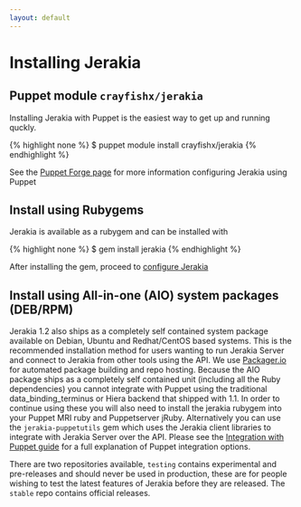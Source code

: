 ```yaml
---
layout: default
---
```



# Installing Jerakia

## Puppet module `crayfishx/jerakia`

Installing Jerakia with Puppet is the easiest way to get up and running quckly.

{% highlight none %}
$ puppet module install crayfishx/jerakia
{% endhighlight %}

See the [Puppet Forge page](https://forge.puppetlabs.com/crayfishx/jerakia) for more information configuring Jerakia using Puppet

## Install using Rubygems

Jerakia is available as a rubygem and can be installed with

{% highlight none %}
$ gem install jerakia
{% endhighlight %}

After installing the gem, proceed to [configure Jerakia](/basics/configure)

## Install using All-in-one (AIO) system packages (DEB/RPM)

Jerakia 1.2 also ships as a completely self contained system package available on Debian, Ubuntu and Redhat/CentOS based systems.  This is the recommended installation method for users wanting to run Jerakia Server and connect to Jerakia from other tools using the API.  We use [Packager.io](https://packager.io/gh/crayfishx/jerakia) for automated package building and repo hosting.  Because the AIO package ships as a completely self contained unit (including all the Ruby dependencies) you cannot integrate with Puppet using the traditional data_binding_terminus or Hiera backend that shipped with 1.1.  In order to continue using these you will also need to install the jerakia rubygem into your Puppet MRI ruby and Puppetserver jRuby.  Alternatively you can use the `jerakia-puppetutils` gem which uses the Jerakia client libraries to integrate with Jerakia Server over the API.  Please see the [Integration with Puppet guide](/integration/puppet) for a full explanation of Puppet integration options.

There are two repositories available,  `testing` contains experimental and pre-releases and should never be used in production, these are for people wishing to test the latest features of Jerakia before they are released.  The `stable` repo contains official releases.



